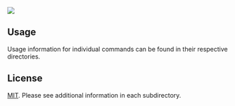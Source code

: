 ![](https://github.com/ramene/actions/workflows/push/badge.svg)

## Usage

Usage information for individual commands can be found in their respective directories.

## License

[MIT](LICENSE). Please see additional information in each subdirectory.
